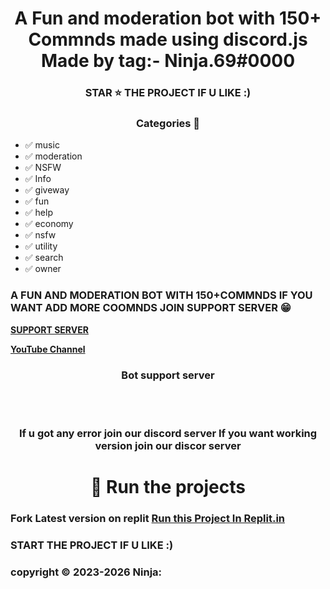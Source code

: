<h1 align='center'> A Fun and moderation bot with 150+ Commnds made using discord.js 
 Made by tag:- Ninja.69#0000
 </h1> 



<h3 align='center'> STAR ⭐ THE PROJECT IF U LIKE :) </h3>

 <h3 align='center'> Categories 📑 </h3>


- ✅ music 
- ✅ moderation 
- ✅ NSFW 
- ✅ Info
- ✅ giveway
- ✅ fun
- ✅ help
- ✅ economy 
- ✅ nsfw 
- ✅ utility   
- ✅ search
- ✅ owner

 



   
<h3> A FUN AND MODERATION BOT WITH 150+COMMNDS
IF YOU WANT ADD MORE COOMNDS JOIN SUPPORT SERVER 😁 </h3>


**[SUPPORT SERVER](https://dsc.gg/itzmeninja)**

**[YouTube Channel](https://youtube.com/@itzmeninja000?si=QSCrfM_PCFlQR3yf)**

</a> </div>


<h3 align='center'> Bot support server </h3>


<br><br>

</div>


<div align="center"> <a href="https://dsc.gg/itzmeninja">

  
</a>
</div>

<h3  align='center'>If u got any error join our  discord server
 If you want working version join our discor server </h3>

<h1 align='center'> 💨 Run the projects  </h1>
 

### Fork Latest version on replit [Run this Project In Replit.in](https://replit.com/@DNPAdil/All-In-One-Discord-Bot?v=1)

### START THE PROJECT IF U LIKE :)
### copyright ©️ 2023-2026 Ninja:

